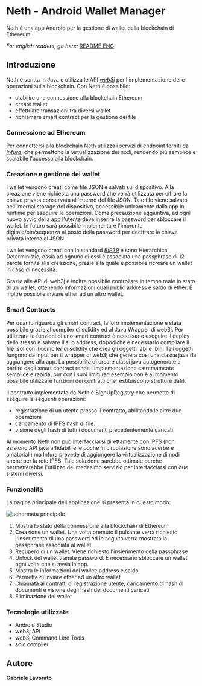 # Neth - Android Wallet Manager
Neth è una app Android per la gestione di wallet della blockchain di Ethereum.

_For english readers, go here:_ [README ENG](README_eng.md)

## Introduzione
Neth è scritta in Java e utilizza le API [*web3j*](https://docs.web3j.io/getting_started.html) per l'implementazione delle operazioni sulla blockchain.
Con Neth è possibile:
* stabilire una connessione alla blockchain Ethereum
* creare wallet
* effettuare transazioni tra diversi wallet
* richiamare smart contract per la gestione dei file

### Connessione ad Ethereum
Per connettersi alla blockchain Neth utilizza i servizi di endpoint forniti da [*Infura*](https://infura.io/), che permettono la virtualizzazione dei nodi, rendendo più semplice e scalabile l'accesso alla blockchain.

### Creazione e gestione dei wallet
I wallet vengono creati come file JSON e salvati sul dispositivo. Alla creazione viene richiesta una password che verrà utilizzata per cifrare la chiave privata conservata all'interno del file JSON. Tale file viene salvato nell'internal storage del dispositivo, accessibile unicamente dalla app in runtime per eseguire le operazioni. Come precauzione aggiuntiva, ad ogni nuovo avvio della app l'utente deve inserire la password per sbloccare il wallet. In futuro sarà possibile implementare l'impronta digitale/pin/sequenza al posto della password per decifrare la chiave privata interna al JSON.

I wallet vengono creati con lo standard [*BIP39*](https://en.bitcoin.it/wiki/Seed_phrase#Explanation) e sono Hierarchical Deterministic, ossia ad ognuno di essi è associata una passphrase di 12 parole fornita alla creazione, grazie alla quale è possibile ricreare un wallet in caso di necessità.

Grazie alle API di web3j è inoltre possibile controllare in tempo reale lo stato di un wallet, ottenendo informazioni quali public address e saldo di ether. È inoltre possibile inviare ether ad un altro wallet.

### Smart Contracts
Per quanto riguarda gli smart contract, la loro implementazione è stata possibile grazie al compiler di solidity ed al Java Wrapper di web3j. Per utilizzare le funzioni di uno smart contract è necessario eseguire il deploy dello stesso e salvare il suo address, dopodichè è necessario compilare il file .sol con il compiler di solidity che crea gli oggetti .abi e .bin. Tali oggetti fungono da input per il wrapper di web3j che genera così una classe java da aggiungere alla app.
La possibilità di creare classi java autogenerate a partire dagli smart contract rende l'implementazione estremamente semplice e rapida, pur con i suoi limiti (ad esempio non è al momento possibile utilizzare funzioni dei contratti che restituiscono strutture dati).

Il contratto implementato da Neth è SignUpRegistry che permette di eseguire le seguenti operazioni:
- registrazione di un utente presso il contratto, abilitando le altre due operazioni
- caricamento di IPFS hash di file. 
- visione degli hash di tutti i documenti precedentemente caricati

Al momento Neth non può interfacciarsi direttamente con IPFS (non esistono API java affidabili e le poche in circolazione sono acerbe e amatoriali) ma Infura prevede di aggiungere la virtualizzazione di nodi anche per la rete IPFS. Tale soluzione sarebbe ottimale perchè permetterebbe l'utilizzo del medesimo servizio per interfacciarsi con due sistemi diversi.

### Funzionalità
La pagina principale dell'applicazione si presenta in questo modo:

![schermata principale](https://i.imgur.com/JWUqE7m.png)

1. Mostra lo stato della connessione alla blockchain di Ethereum
2. Creazione un wallet. Una volta premuto il pulsante verrà richiesto l'inserimento di una password ed in seguito verrà mostrata la passphrase associata al wallet
3. Recupero di un wallet. Viene richiesto l'insierimento della passphrase
4. Unlock del wallet tramite password. È necessario sbloccare un wallet ogni volta che si avvia la app.
5. Mostra le informazioni del wallet: address e saldo
6. Permette di inviare ether ad un altro wallet
7. Chiamata ai contratti di registrazione utente, caricamento di hash di documenti e visione degli hash dei documenti caricati
8. Eliminazione del wallet

### Tecnologie utilizzate
 * Android Studio
 * web3j API
 * web3j Command Line Tools
 * solc compiler

## Autore
**Gabriele Lavorato**
